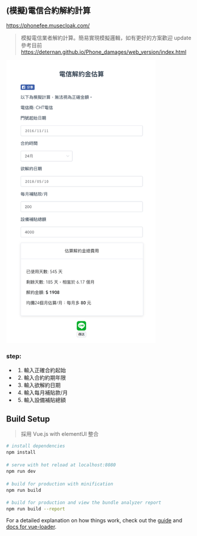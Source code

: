 ## (模擬)電信合約解約計算

https://phonefee.musecloak.com/

>  模擬電信業者解約計算。簡易實現模擬邏輯，如有更好的方案歡迎 update
>  參考目前 https://deternan.github.io/Phone_damages/web_version/index.html 

<img src="https://github.com/museseeu/phonedamn/blob/master/screenshot.png" width="400">

### step:

- 1. 輸入正確合約起始
- 2. 輸入合約約期年限
- 3. 輸入欲解約日期
- 4. 輸入每月補貼款/月 
- 5. 輸入設備補貼總額


## Build Setup

> 採用 Vue.js with elementUI 整合

``` bash
# install dependencies
npm install

# serve with hot reload at localhost:8080
npm run dev

# build for production with minification
npm run build

# build for production and view the bundle analyzer report
npm run build --report
```

For a detailed explanation on how things work, check out the [guide](http://vuejs-templates.github.io/webpack/) and [docs for vue-loader](http://vuejs.github.io/vue-loader).
